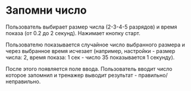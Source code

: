 # Запомни число
Пользователь выбирает размер числа (2-3-4-5 разрядов) и время показа (от 0.2 до 2 секунд). Нажимает кнопку старт.

Пользователю показывается случайное число выбранного размера и через выбранное время исчезает (например, настройки - размер числа: 2, время показа: 1 сек - число 35 показывается 1 секунду).

После этого появляется поле ввода. Пользователь вводит число которое запомнил и тренажер выводит результат - правильно/неправильно.
